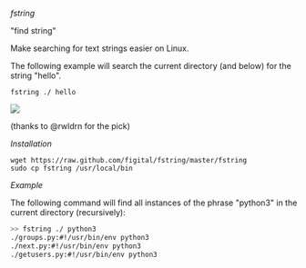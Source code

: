 *fstring*

"find string" 

Make searching for text strings easier on Linux.

The following example will search the current directory (and below) for the string "hello".

`fstring ./ hello`

![](http://farm7.static.flickr.com/6147/5940191146_65b0be8a2b_m.jpg)

(thanks to @rwldrn for the pick)

*Installation*

```
wget https://raw.github.com/figital/fstring/master/fstring
sudo cp fstring /usr/local/bin
```
 *Example*
 
 The following command will find all instances of the phrase "python3" in the current directory (recursively):
 
 ```bash
 >> fstring ./ python3
 ./groups.py:#!/usr/bin/env python3
./next.py:#!/usr/bin/env python3
./getusers.py:#!/usr/bin/env python3
